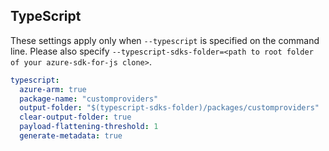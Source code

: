 ## TypeScript

These settings apply only when `--typescript` is specified on the command line.
Please also specify `--typescript-sdks-folder=<path to root folder of your azure-sdk-for-js clone>`.

```yaml $(typescript)
typescript:
  azure-arm: true
  package-name: "customproviders"
  output-folder: "$(typescript-sdks-folder)/packages/customproviders"
  clear-output-folder: true
  payload-flattening-threshold: 1
  generate-metadata: true
```
